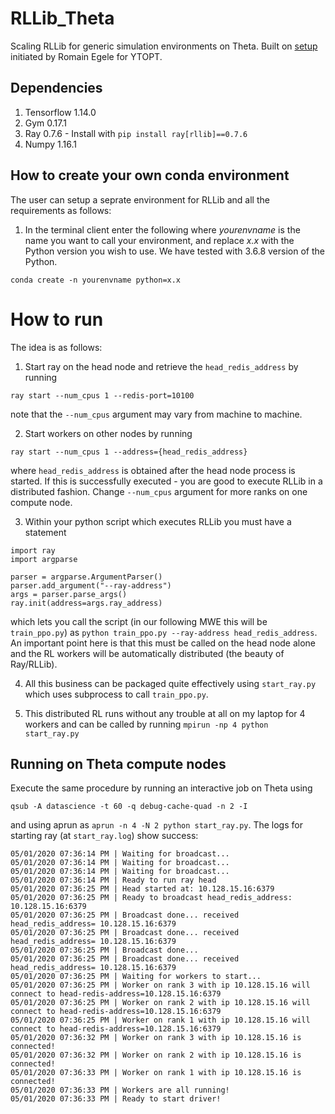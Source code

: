 # RLLib_Theta
Scaling RLLib for generic simulation environments on Theta. Built on [setup](https://github.com/ytopt-team/tuster) initiated by Romain Egele for YTOPT.

## Dependencies
1. Tensorflow 1.14.0
2. Gym 0.17.1
3. Ray 0.7.6 - Install with `pip install ray[rllib]==0.7.6`
4. Numpy 1.16.1

## How to create your own conda environment

The user can setup a seprate environment for RLLib and all the requirements as follows:

1. In the terminal client enter the following where *yourenvname* is the name you want to call your environment, and replace *x.x* with the Python version you wish to use. We have tested with 3.6.8 version of the Python.
```
conda create -n yourenvname python=x.x 
```

# How to run

The idea is as follows:

1. Start ray on the head node and retrieve the `head_redis_address` by running
```
ray start --num_cpus 1 --redis-port=10100
```
note that the `--num_cpus` argument may vary from machine to machine.

2. Start workers on other nodes by running
```
ray start --num_cpus 1 --address={head_redis_address}
```
where `head_redis_address` is obtained after the head node process is started. If this is successfully executed - you are good to execute RLLib in a distributed fashion. Change `--num_cpus` argument for more ranks on one compute node.

3. Within your python script which executes RLLib you must have a statement
```
import ray
import argparse

parser = argparse.ArgumentParser()
parser.add_argument("--ray-address")
args = parser.parse_args()
ray.init(address=args.ray_address)
```
which lets you call the script (in our following MWE this will be `train_ppo.py`) as `python train_ppo.py --ray-address head_redis_address`. An important point here is that this must be called on the head node alone and the RL workers will be automatically distributed (the beauty of Ray/RLLib). 

4. All this business can be packaged quite effectively using `start_ray.py` which uses subprocess to call `train_ppo.py`.

5. This distributed RL runs without any trouble at all on my laptop for 4 workers and can be called by running `mpirun -np 4 python start_ray.py`

## Running on Theta compute nodes

Execute the same procedure by running an interactive job on Theta using
```
qsub -A datascience -t 60 -q debug-cache-quad -n 2 -I
```
and using aprun as `aprun -n 4 -N 2 python start_ray.py`. The logs for starting ray (at `start_ray.log`) show success:

```
05/01/2020 07:36:14 PM | Waiting for broadcast...
05/01/2020 07:36:14 PM | Waiting for broadcast...
05/01/2020 07:36:14 PM | Waiting for broadcast...
05/01/2020 07:36:14 PM | Ready to run ray head
05/01/2020 07:36:25 PM | Head started at: 10.128.15.16:6379
05/01/2020 07:36:25 PM | Ready to broadcast head_redis_address: 10.128.15.16:6379
05/01/2020 07:36:25 PM | Broadcast done... received head_redis_address= 10.128.15.16:6379
05/01/2020 07:36:25 PM | Broadcast done... received head_redis_address= 10.128.15.16:6379
05/01/2020 07:36:25 PM | Broadcast done...
05/01/2020 07:36:25 PM | Broadcast done... received head_redis_address= 10.128.15.16:6379
05/01/2020 07:36:25 PM | Waiting for workers to start...
05/01/2020 07:36:25 PM | Worker on rank 3 with ip 10.128.15.16 will connect to head-redis-address=10.128.15.16:6379
05/01/2020 07:36:25 PM | Worker on rank 2 with ip 10.128.15.16 will connect to head-redis-address=10.128.15.16:6379
05/01/2020 07:36:25 PM | Worker on rank 1 with ip 10.128.15.16 will connect to head-redis-address=10.128.15.16:6379
05/01/2020 07:36:32 PM | Worker on rank 3 with ip 10.128.15.16 is connected!
05/01/2020 07:36:32 PM | Worker on rank 2 with ip 10.128.15.16 is connected!
05/01/2020 07:36:33 PM | Worker on rank 1 with ip 10.128.15.16 is connected!
05/01/2020 07:36:33 PM | Workers are all running!
05/01/2020 07:36:33 PM | Ready to start driver!
```

